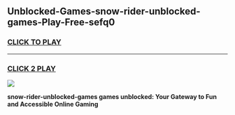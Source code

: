 
## Unblocked-Games-snow-rider-unblocked-games-Play-Free-sefq0
<h3>
<a href="https://premium76.site?title=snow-rider-unblocked-games&ref=12A">CLICK TO PLAY</a></h3>
<hr>

<h3>
<a href="https://premium76.site?title=snow-rider-unblocked-games&ref=12A">CLICK 2 PLAY</a>
  
</h3>

<a href="https://premium76.site?title=snow-rider-unblocked-games&ref=12A"><img src="https://clearcache.store/games.png"></a>


**snow-rider-unblocked-games games unblocked: Your Gateway to Fun and Accessible Online Gaming**
